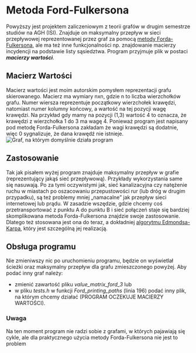 # Metoda Ford-Fulkersona
Powyższy jest projektem zaliczeniowym z teorii grafów w drugim semestrze studiów na AGH (ISI).
Znajduje on maksymalny przepływ w sieci przepływowej reprezentowanej przez graf za pomocą [metody Forda-Fulkersona](https://pl.wikipedia.org/wiki/Metoda_Forda-Fulkersona), ale ma też inne funkcjonalności np. znajdowanie macierzy incydencji na podstawie listy sąsiedztwa. 
Program przyjmuje plik w postaci **_macierzy wartości_**.

## Macierz Wartości
Macierz wartości jest moim autorskim pomysłem reprezentacji grafu skierowanego. Macierz ma wymiary nxn, gdzie n to liczba wierzchołków grafu. Numer wiersza reprezentuje początkowy wierzchołek krawędzi, natomiast numer kolumny końcowy, a wartość na tej pozycji wagę krawędzi. Na przykład gdy mamy na pozycji (1,3) wartość 4 to oznacza, że krawędzi z wierzchołka 1 do 3 ma wagę 4. Ponieważ program jest napisany pod metodę Forda-Fulkersona zakładam że wagi krawędzi są dodatnie, więc 0 sygnalizuje, że dana krawędź nie istnieje.![Graf, na którym domyślnie działa program](https://github.com/fiszuuu/TG_projekt/blob/main/graf_domy%C5%9Blny.png)

## Zastosowanie
Tak jak pisałem wyżej program znajduje maksymalny przepływ w grafie (reprezentujący jakąś sieć przepływową). Przykłady wykorzystania same się nasuwają. Po za tymi oczywistymi jak, sieć kanalizacyjna czy natężenie ruchu w miastach po oszacowaniu przepustowości rur (lub dróg w drugim przypadku), są też problemy mniej „namacalne” jak przepływ sieci internetowej lub prądu. W zasadzie wszędzie, gdzie chcemy coś przetransportować z punktu A do punktu B i sieć połączeń staje się bardziej skomplikowana metoda Forda-Fulkersona znajdzie swoje zastosowanie. Dlatego też stosowana jest ona do teraz, a dokładniej [algorytmu Edmondsa-Karpa](https://pl.wikipedia.org/wiki/Algorytm_Edmondsa-Karpa), który jest szczególną jej realizacją. 

## Obsługa programu
Nie zmieniwszy nic po uruchomieniu programu, będzie on wyświetlał ścieżki oraz maksymalny przepływ dla grafu zmieszczonego powyżej. Aby podać inny graf należy:
- zmienić zawartość pliku _value_matrix_ford_3_ lub
- w pliku _tests.h_ w funkcji _Ford_printing_paths_ (linia 196) podać inny plik, na którym chcemy działać (PROGRAM OCZEKUJE MACIERZY WARTOŚCI).
### Uwaga
Na ten moment program nie radzi sobie z grafami, w których pajawiają się cykle, ale dla praktycznego użycia metody Forda-Fulkersona nie jest to problem
